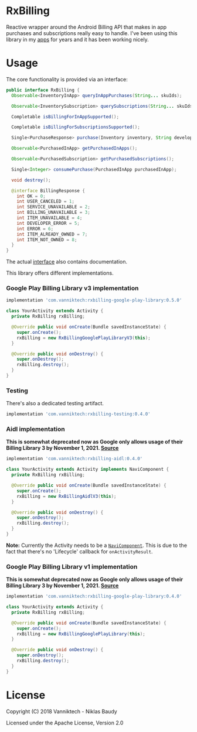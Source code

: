 # RxBilling

Reactive wrapper around the Android Billing API that makes in app purchases and subscriptions really easy to handle. I've been using this library in my [apps](https://play.google.com/store/apps/developer?id=Niklas+Baudy) for years and it has been working nicely.

# Usage

The core functionality is provided via an interface:

```java
public interface RxBilling {
  Observable<InventoryInApp> queryInAppPurchases(String... skuIds);

  Observable<InventorySubscription> querySubscriptions(String... skuIds);

  Completable isBillingForInAppSupported();

  Completable isBillingForSubscriptionsSupported();

  Single<PurchaseResponse> purchase(Inventory inventory, String developerPayload);

  Observable<PurchasedInApp> getPurchasedInApps();

  Observable<PurchasedSubscription> getPurchasedSubscriptions();

  Single<Integer> consumePurchase(PurchasedInApp purchasedInApp);

  void destroy();

  @interface BillingResponse {
    int OK = 0;
    int USER_CANCELED = 1;
    int SERVICE_UNAVAILABLE = 2;
    int BILLING_UNAVAILABLE = 3;
    int ITEM_UNAVAILABLE = 4;
    int DEVELOPER_ERROR = 5;
    int ERROR = 6;
    int ITEM_ALREADY_OWNED = 7;
    int ITEM_NOT_OWNED = 8;
  }
}
```

The actual [interface](rxbilling/src/main/java/com/vanniktech/rxbilling/RxBilling.java) also contains documentation.

This library offers different implementations.

### Google Play Billing Library v3 implementation

```groovy
implementation 'com.vanniktech:rxbilling-google-play-library:0.5.0'
```

```java
class YourActivity extends Activity {
  private RxBilling rxBilling;

  @Override public void onCreate(Bundle savedInstanceState) {
    super.onCreate();
    rxBilling = new RxBillingGooglePlayLibraryV3(this);
  }

  @Override public void onDestroy() {
    super.onDestroy();
    rxBilling.destroy();
  }
}
```

### Testing

There's also a dedicated testing artifact.

```groovy
implementation 'com.vanniktech:rxbilling-testing:0.4.0'
```

### Aidl implementation

**This is somewhat deprecated now as Google only allows usage of their Billing Library 3 by November 1, 2021. [Source](https://developer.android.com/google/play/billing/integrate)**

```groovy
implementation 'com.vanniktech:rxbilling-aidl:0.4.0'
```

```java
class YourActivity extends Activity implements NaviComponent {
  private RxBilling rxBilling;

  @Override public void onCreate(Bundle savedInstanceState) {
    super.onCreate();
    rxBilling = new RxBillingAidlV3(this);
  }

  @Override public void onDestroy() {
    super.onDestroy();
    rxBilling.destroy();
  }
}
```

**Note:** Currently the Activity needs to be a [`NaviComponent`](https://github.com/trello/navi/blob/2.x/navi/src/main/java/com/trello/navi2/NaviComponent.java). This is due to the fact that there's no 'Lifecycle' callback for `onActivityResult`.

### Google Play Billing Library v1 implementation

**This is somewhat deprecated now as Google only allows usage of their Billing Library 3 by November 1, 2021. [Source](https://developer.android.com/google/play/billing/integrate)**

```groovy
implementation 'com.vanniktech:rxbilling-google-play-library:0.4.0'
```

```java
class YourActivity extends Activity {
  private RxBilling rxBilling;

  @Override public void onCreate(Bundle savedInstanceState) {
    super.onCreate();
    rxBilling = new RxBillingGooglePlayLibrary(this);
  }

  @Override public void onDestroy() {
    super.onDestroy();
    rxBilling.destroy();
  }
}
```

# License

Copyright (C) 2018 Vanniktech - Niklas Baudy

Licensed under the Apache License, Version 2.0
